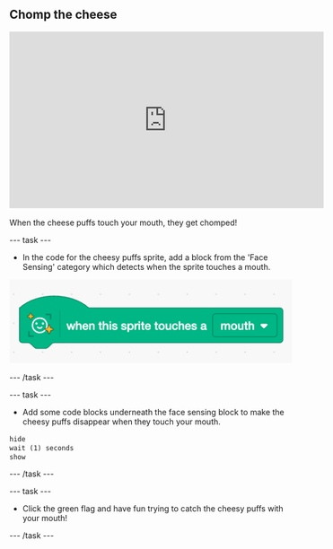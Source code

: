 ## Chomp the cheese 

<iframe width="560" height="315" src="https://www.youtube.com/embed/ZZFSzC7ozRM?si=UzXUZIYfO91s6Ixj&rel=0" title="YouTube video player" frameborder="0" allow="accelerometer; autoplay; clipboard-write; encrypted-media; gyroscope; picture-in-picture; web-share" referrerpolicy="strict-origin-when-cross-origin" allowfullscreen></iframe>

When the cheese puffs touch your mouth, they get chomped! 

--- task ---

+ In the code for the cheesy puffs sprite, add a block from the 'Face Sensing' category which detects when the sprite touches a mouth. 

![A green face sensing block for 'when this sprite touches mouth'](images/touches-mouth.png)

--- /task ---

--- task ---

+ Add some code blocks underneath the face sensing block to make the cheesy puffs disappear when they touch your mouth.

```blocks3
hide
wait (1) seconds
show
```
--- /task ---

--- task ---

+ Click the green flag and have fun trying to catch the cheesy puffs with your mouth!

--- /task ---

